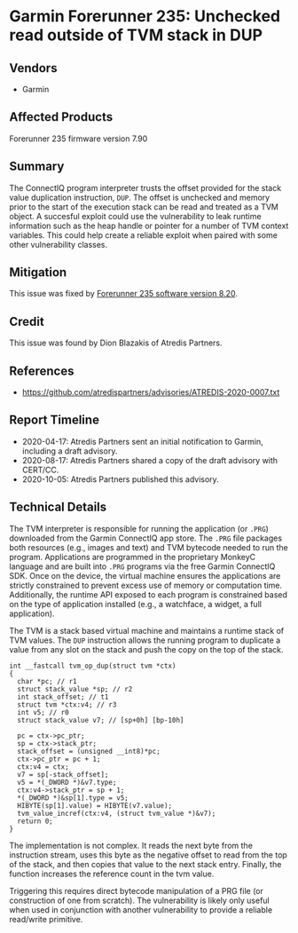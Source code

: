 # Garmin Forerunner 235: Unchecked read outside of TVM stack in DUP

## Vendors

* Garmin

## Affected Products

Forerunner 235 firmware version 7.90

## Summary

The ConnectIQ program interpreter trusts the offset provided for the stack value
duplication instruction, `DUP`. The offset is unchecked and memory prior to the start
of the execution stack can be read and treated as a TVM object. A succesful exploit
could use the vulnerability to leak runtime information such as the heap handle
or pointer for a number of TVM context variables. This could help create a 
reliable exploit when paired with some other vulnerability classes.

## Mitigation

This issue was fixed by [Forerunner 235 software version 8.20](https://www8.garmin.com/support/download_details.jsp?id=9575).

## Credit

This issue was found by Dion Blazakis of Atredis Partners.

## References

* https://github.com/atredispartners/advisories/ATREDIS-2020-0007.txt

## Report Timeline

* 2020-04-17: Atredis Partners sent an initial notification to Garmin, including a draft advisory.
* 2020-08-17: Atredis Partners shared a copy of the draft advisory with CERT/CC.
* 2020-10-05: Atredis Partners published this advisory.

## Technical Details

The TVM interpreter is responsible for running the application (or `.PRG`)
downloaded from the Garmin ConnectIQ app store. The `.PRG` file packages both
resources (e.g., images and text) and TVM bytecode needed to run the program. Applications 
are programmed in the proprietary MonkeyC language and are built into `.PRG` 
programs via the free Garmin ConnectIQ SDK. Once on the device,
the virtual machine ensures the applications are strictly constrained to prevent excess use
of memory or computation time. Additionally, the runtime API exposed to each
program is constrained based on the type of application installed (e.g., a watchface, a widget, a full application).

The TVM is a stack based virtual machine and maintains a runtime stack of TVM values. The
`DUP` instruction allows the running program to duplicate a value from any slot on the 
stack and push the copy on the top of the stack.

```
int __fastcall tvm_op_dup(struct tvm *ctx)
{
  char *pc; // r1
  struct stack_value *sp; // r2
  int stack_offset; // t1
  struct tvm *ctx:v4; // r3
  int v5; // r0
  struct stack_value v7; // [sp+0h] [bp-10h]

  pc = ctx->pc_ptr;
  sp = ctx->stack_ptr;
  stack_offset = (unsigned __int8)*pc;
  ctx->pc_ptr = pc + 1;
  ctx:v4 = ctx;
  v7 = sp[-stack_offset];
  v5 = *(_DWORD *)&v7.type;
  ctx:v4->stack_ptr = sp + 1;
  *(_DWORD *)&sp[1].type = v5;
  HIBYTE(sp[1].value) = HIBYTE(v7.value);
  tvm_value_incref(ctx:v4, (struct tvm_value *)&v7);
  return 0;
}
```

The implementation is not complex. It reads the next byte from the instruction stream,
uses this byte as the negative offset to read from the top of the stack, and then copies
that value to the next stack entry. Finally, the function increases the reference count
in the tvm value.

Triggering this requires direct bytecode manipulation of a PRG file (or
construction of one from scratch). The vulnerability is likely only useful when
used in conjunction with another vulnerability to provide a reliable read/write
primitive.
